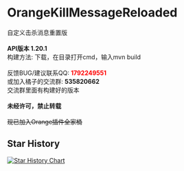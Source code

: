 # OrangeKillMessageReloaded
自定义击杀消息重置版<br>
<br>
**API版本 1.20.1**<br>
构建方法: 下载，在目录打开cmd，输入mvn build<br>
<br>
反馈BUG/建议联系QQ: **<font color="red">1792249551</font>**<br>
或加入橘子的交流群: **535820662**<br>
交流群里面有构建好的版本<br>
<br>
**未经许可，禁止转载**<br>
<br>
~~现已加入Orange插件全家桶~~
<br>
## Star History
[![Star History Chart](https://api.star-history.com/svg?repos=OrangeKillmessageReloaded/OrangeKillmessageReloaded&type=Date)](https://star-history.com/#OrangeKillmessageReloaded/OrangeKillmessageReloaded&Date)

